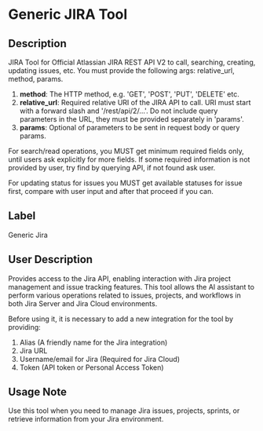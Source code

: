 # Generic JIRA Tool

## Description

JIRA Tool for Official Atlassian JIRA REST API V2 to call, searching, creating, updating issues, etc. You must provide the following args: relative_url, method, params.

1. **method**: The HTTP method, e.g. 'GET', 'POST', 'PUT', 'DELETE' etc.
2. **relative_url**: Required relative URI of the JIRA API to call. URI must start with a forward slash and '/rest/api/2/...'. Do not include query parameters in the URL, they must be provided separately in 'params'.
3. **params**: Optional of parameters to be sent in request body or query params.

For search/read operations, you MUST get minimum required fields only, until users ask explicitly for more fields. If some required information is not provided by user, try find by querying API, if not found ask user.

For updating status for issues you MUST get available statuses for issue first, compare with user input and after that proceed if you can.

## Label

Generic Jira

## User Description

Provides access to the Jira API, enabling interaction with Jira project management and issue tracking features. This tool allows the AI assistant to perform various operations related to issues, projects, and workflows in both Jira Server and Jira Cloud environments.

Before using it, it is necessary to add a new integration for the tool by providing:
1. Alias (A friendly name for the Jira integration)
2. Jira URL
3. Username/email for Jira (Required for Jira Cloud)
4. Token (API token or Personal Access Token)

## Usage Note

Use this tool when you need to manage Jira issues, projects, sprints, or retrieve information from your Jira environment.